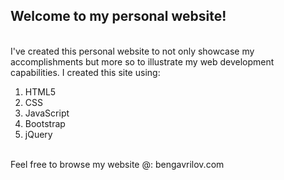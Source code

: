 ## Welcome to my personal website!

<br />
I've created this personal website to not only showcase my accomplishments but more so to illustrate my web development capabilities. I created this site using:

1. HTML5
2. CSS
3. JavaScript
4. Bootstrap
5. jQuery

<br />
Feel free to browse my website @: bengavrilov.com
